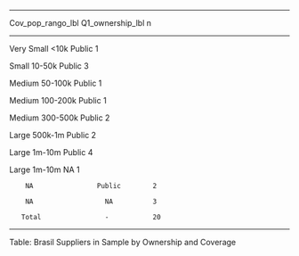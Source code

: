 
-------------------------------------------
 Cov_pop_rango_lbl   Q1_ownership_lbl   n  
------------------- ------------------ ----
  Very Small <10k         Public        1  

   Small 10-50k           Public        3  

  Medium 50-100k          Public        1  

  Medium 100-200k         Public        1  

  Medium 300-500k         Public        2  

   Large 500k-1m          Public        2  

   Large 1m-10m           Public        4  

   Large 1m-10m             NA          1  

        NA                Public        2  

        NA                  NA          3  

       Total                -           20 
-------------------------------------------

Table: Brasil Suppliers in Sample by Ownership and Coverage

